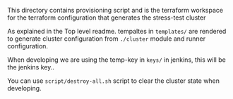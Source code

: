 This directory contains provisioning script and is the terraform workspace for the
terraform configuration that generates the stress-test cluster

As explained in the Top level readme. tempaltes in `templates/` are rendered to generate cluster configuration
from `./cluster` module and runner configuration.

When developing we are using the temp-key in `keys/` in jenkins, this will be the jenkins key..

You can use `script/destroy-all.sh` script to clear the cluster state when developing.


